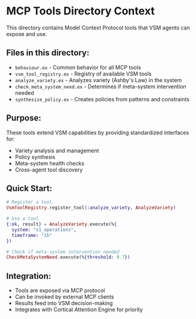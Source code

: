 # MCP Tools Directory Context

This directory contains Model Context Protocol tools that VSM agents can expose and use.

## Files in this directory:
- `behaviour.ex` - Common behavior for all MCP tools
- `vsm_tool_registry.ex` - Registry of available VSM tools
- `analyze_variety.ex` - Analyzes variety (Ashby's Law) in the system
- `check_meta_system_need.ex` - Determines if meta-system intervention needed
- `synthesize_policy.ex` - Creates policies from patterns and constraints

## Purpose:
These tools extend VSM capabilities by providing standardized interfaces for:
- Variety analysis and management
- Policy synthesis
- Meta-system health checks
- Cross-agent tool discovery

## Quick Start:
```elixir
# Register a tool
VsmToolRegistry.register_tool(:analyze_variety, AnalyzeVariety)

# Use a tool
{:ok, result} = AnalyzeVariety.execute(%{
  system: "s1_operations",
  timeframe: "1h"
})

# Check if meta-system intervention needed
CheckMetaSystemNeed.execute(%{threshold: 0.7})
```

## Integration:
- Tools are exposed via MCP protocol
- Can be invoked by external MCP clients
- Results feed into VSM decision-making
- Integrates with Cortical Attention Engine for priority